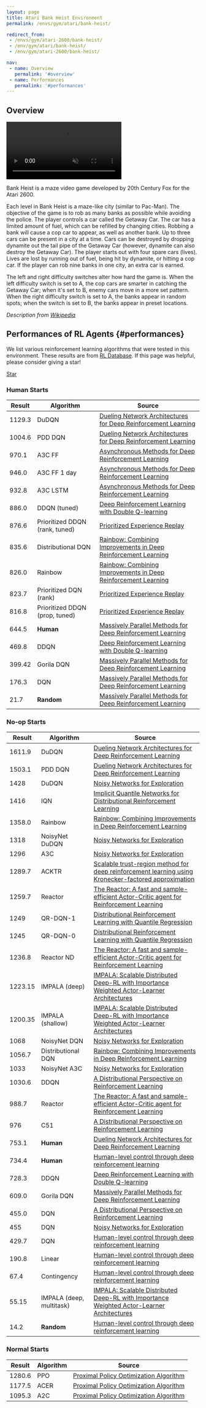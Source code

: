 ```yaml
---
layout: page
title: Atari Bank Heist Environment
permalink: /envs/gym/atari/bank-heist/

redirect_from:
 - /envs/gym/atari-2600/bank-heist/
 - /env/gym/atari/bank-heist/
 - /env/gym/atari-2600/bank-heist/

nav:
 - name: Overview
   permalink: '#overview'
 - name: Performances
   permalink: '#performances'
---
```



## Overview

<video autoplay muted loop controls>
  <source src="{{ 'assets/_pages/envs/gym/atari/bank-heist.mp4' | absolute_url }}" type="video/mp4">
</video>

Bank Heist is a maze video game developed by 20th Century Fox for the Atari 2600.

Each level in Bank Heist is a maze-like city (similar to Pac-Man). The objective of the game is to rob as many banks as possible while avoiding the police. The player controls a car called the Getaway Car. The car has a limited amount of fuel, which can be refilled by changing cities. Robbing a bank will cause a cop car to appear, as well as another bank. Up to three cars can be present in a city at a time. Cars can be destroyed by dropping dynamite out the tail pipe of the Getaway Car (however, dynamite can also destroy the Getaway Car). The player starts out with four spare cars (lives). Lives are lost by running out of fuel, being hit by dynamite, or hitting a cop car. If the player can rob nine banks in one city, an extra car is earned.

The left and right difficulty switches alter how hard the game is. When the left difficulty switch is set to A, the cop cars are smarter in catching the Getaway Car; when it's set to B, enemy cars move in a more set pattern. When the right difficulty switch is set to A, the banks appear in random spots; when the switch is set to B, the banks appear in preset locations.

*Description from [Wikipedia](https://en.wikipedia.org/wiki/Bank_Heist_%28Atari_2600%29)*

## Performances of RL Agents {#performances}

We list various reinforcement learning algorithms that were tested in this environment. These results are from [RL Database](https://github.com/seungjaeryanlee/rldb). If this page was helpful, please consider giving a star!

<!-- Place this tag where you want the button to render. -->
<a class="github-button" href="https://github.com/seungjaeryanlee/rldb" data-icon="octicon-star" data-size="large" data-show-count="true" aria-label="Star seungjaeryanlee/rldb on GitHub">Star</a>
<!-- Place this tag in your head or just before your close body tag. -->
<script async defer src="https://buttons.github.io/buttons.js"></script>

### Human Starts

| Result | Algorithm | Source |
|--------|-----------|--------|
| 1129.3 | DuDQN | [Dueling Network Architectures for Deep Reinforcement Learning](https://arxiv.org/abs/1511.06581) |
| 1004.6 | PDD DQN | [Dueling Network Architectures for Deep Reinforcement Learning](https://arxiv.org/abs/1511.06581) |
| 970.1 | A3C FF | [Asynchronous Methods for Deep Reinforcement Learning](https://arxiv.org/abs/1602.01783) |
| 946.0 | A3C FF 1 day | [Asynchronous Methods for Deep Reinforcement Learning](https://arxiv.org/abs/1602.01783) |
| 932.8 | A3C LSTM | [Asynchronous Methods for Deep Reinforcement Learning](https://arxiv.org/abs/1602.01783) |
| 886.0 | DDQN (tuned) | [Deep Reinforcement Learning with Double Q-learning](https://arxiv.org/abs/1509.06461) |
| 876.6 | Prioritized DDQN (rank, tuned) | [Prioritized Experience Replay](https://arxiv.org/abs/1511.05952) |
| 835.6 | Distributional DQN | [Rainbow: Combining Improvements in Deep Reinforcement Learning](https://arxiv.org/abs/1710.02298) |
| 826.0 | Rainbow | [Rainbow: Combining Improvements in Deep Reinforcement Learning](https://arxiv.org/abs/1710.02298) |
| 823.7 | Prioritized DQN (rank) | [Prioritized Experience Replay](https://arxiv.org/abs/1511.05952) |
| 816.8 | Prioritized DDQN (prop, tuned) | [Prioritized Experience Replay](https://arxiv.org/abs/1511.05952) |
| 644.5 | **Human** | [Massively Parallel Methods for Deep Reinforcement Learning](https://arxiv.org/abs/1507.04296) |
| 469.8 | DDQN | [Deep Reinforcement Learning with Double Q-learning](https://arxiv.org/abs/1509.06461) |
| 399.42 | Gorila DQN | [Massively Parallel Methods for Deep Reinforcement Learning](https://arxiv.org/abs/1507.04296) |
| 176.3 | DQN | [Massively Parallel Methods for Deep Reinforcement Learning](https://arxiv.org/abs/1507.04296) |
| 21.7 | **Random** | [Massively Parallel Methods for Deep Reinforcement Learning](https://arxiv.org/abs/1507.04296) |


### No-op Starts

| Result | Algorithm | Source |
|--------|-----------|--------|
| 1611.9 | DuDQN | [Dueling Network Architectures for Deep Reinforcement Learning](https://arxiv.org/abs/1511.06581) |
| 1503.1 | PDD DQN | [Dueling Network Architectures for Deep Reinforcement Learning](https://arxiv.org/abs/1511.06581) |
| 1428 | DuDQN | [Noisy Networks for Exploration](https://arxiv.org/abs/1706.10295) |
| 1416 | IQN | [Implicit Quantile Networks for Distributional Reinforcement Learning](https://arxiv.org/abs/1806.06923) |
| 1358.0 | Rainbow | [Rainbow: Combining Improvements in Deep Reinforcement Learning](https://arxiv.org/abs/1710.02298) |
| 1318 | NoisyNet DuDQN | [Noisy Networks for Exploration](https://arxiv.org/abs/1706.10295) |
| 1296 | A3C | [Noisy Networks for Exploration](https://arxiv.org/abs/1706.10295) |
| 1289.7 | ACKTR | [Scalable trust-region method for deep reinforcement learning using Kronecker-factored approximation](https://arxiv.org/abs/1708.05144) |
| 1259.7 | Reactor | [The Reactor: A fast and sample-efficient Actor-Critic agent for Reinforcement Learning](https://arxiv.org/abs/1704.04651) |
| 1249 | QR-DQN-1 | [Distributional Reinforcement Learning with Quantile Regression](https://arxiv.org/abs/1710.10044) |
| 1245 | QR-DQN-0 | [Distributional Reinforcement Learning with Quantile Regression](https://arxiv.org/abs/1710.10044) |
| 1236.8 | Reactor ND | [The Reactor: A fast and sample-efficient Actor-Critic agent for Reinforcement Learning](https://arxiv.org/abs/1704.04651) |
| 1223.15 | IMPALA (deep) | [IMPALA: Scalable Distributed Deep-RL with Importance Weighted Actor-Learner Architectures](https://arxiv.org/abs/1802.01561) |
| 1200.35 | IMPALA (shallow) | [IMPALA: Scalable Distributed Deep-RL with Importance Weighted Actor-Learner Architectures](https://arxiv.org/abs/1802.01561) |
| 1068 | NoisyNet DQN | [Noisy Networks for Exploration](https://arxiv.org/abs/1706.10295) |
| 1056.7 | Distributional DQN | [Rainbow: Combining Improvements in Deep Reinforcement Learning](https://arxiv.org/abs/1710.02298) |
| 1033 | NoisyNet A3C | [Noisy Networks for Exploration](https://arxiv.org/abs/1706.10295) |
| 1030.6 | DDQN | [A Distributional Perspective on Reinforcement Learning](https://arxiv.org/abs/1707.06887) |
| 988.7 | Reactor | [The Reactor: A fast and sample-efficient Actor-Critic agent for Reinforcement Learning](https://arxiv.org/abs/1704.04651) |
| 976 | C51 | [A Distributional Perspective on Reinforcement Learning](https://arxiv.org/abs/1707.06887) |
| 753.1 | **Human** | [Dueling Network Architectures for Deep Reinforcement Learning](https://arxiv.org/abs/1511.06581) |
| 734.4 | **Human** | [Human-level control through deep reinforcement learning](https://arxiv.org/abs/1511.06581) |
| 728.3 | DDQN | [Deep Reinforcement Learning with Double Q-learning](https://arxiv.org/abs/1509.06461) |
| 609.0 | Gorila DQN | [Massively Parallel Methods for Deep Reinforcement Learning](https://arxiv.org/abs/1507.04296) |
| 455.0 | DQN | [A Distributional Perspective on Reinforcement Learning](https://arxiv.org/abs/1707.06887) |
| 455 | DQN | [Noisy Networks for Exploration](https://arxiv.org/abs/1706.10295) |
| 429.7 | DQN | [Human-level control through deep reinforcement learning](https://arxiv.org/abs/1706.10295) |
| 190.8 | Linear | [Human-level control through deep reinforcement learning](https://arxiv.org/abs/1706.10295) |
| 67.4 | Contingency | [Human-level control through deep reinforcement learning](https://arxiv.org/abs/1706.10295) |
| 55.15 | IMPALA (deep, multitask) | [IMPALA: Scalable Distributed Deep-RL with Importance Weighted Actor-Learner Architectures](https://arxiv.org/abs/1802.01561) |
| 14.2 | **Random** | [Human-level control through deep reinforcement learning](https://arxiv.org/abs/1802.01561) |


### Normal Starts

| Result | Algorithm | Source |
|--------|-----------|--------|
| 1280.6 | PPO | [Proximal Policy Optimization Algorithm](https://arxiv.org/abs/1707.06347) |
| 1177.5 | ACER | [Proximal Policy Optimization Algorithm](https://arxiv.org/abs/1707.06347) |
| 1095.3 | A2C | [Proximal Policy Optimization Algorithm](https://arxiv.org/abs/1707.06347) |

